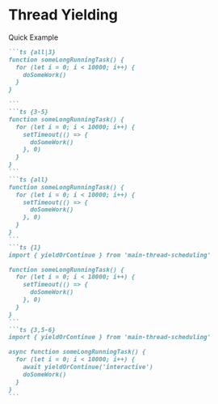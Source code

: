 # Thread Yielding
Quick Example
````md magic-move {lines: true}
```ts {all|3}
function someLongRunningTask() {
  for (let i = 0; i < 10000; i++) {
    doSomeWork()
  }
}

```
```ts {3-5}
function someLongRunningTask() {
  for (let i = 0; i < 10000; i++) {
    setTimeout(() => {
      doSomeWork()
    }, 0)
  }
}
```
```ts {all}
function someLongRunningTask() {
  for (let i = 0; i < 10000; i++) {
    setTimeout(() => {
      doSomeWork()
    }, 0)
  }
}
```
```ts {1}
import { yieldOrContinue } from 'main-thread-scheduling'

function someLongRunningTask() {
  for (let i = 0; i < 10000; i++) {
    setTimeout(() => {
      doSomeWork()
    }, 0)
  }
}
```
```ts {3,5-6}
import { yieldOrContinue } from 'main-thread-scheduling'

async function someLongRunningTask() {
  for (let i = 0; i < 10000; i++) {
    await yieldOrContinue('interactive')
    doSomeWork()
  }
}
```
````

<!--
we have some long running loop that does some work, 

[click] it will run this 10000 times before letting the browser work again

[click] we can yield with setTimeout. Immediate resolved promise is also similar. goes from 1 task with 10000 func calls to queueing 10000 smaller tasks

[click] can be hard to follow the flow with this pattern

[click] instead we can import

[click] and write it like this to achieve the same effect
-->

